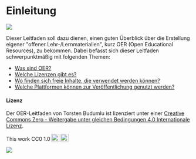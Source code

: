# Einleitung

![](https://budumlu.github.io/OER-Leitfaden/assets/qr_oer.png)

Dieser Leitfaden soll dazu dienen, einen guten Überblick über die Erstellung eigener "offener Lehr-/Lernmaterialien", kurz OER \(Open Educational Resources\), zu bekommen. Dabei befasst sich dieser Leitfaden schwerpunktmäßig mit folgenden Themen:

* [Was sind OER?](docs/OER.html)
* [Welche Lizenzen gibt es?](docs/Lizenzen.html)
* [Wo finden sich freie Inhalte, die verwendet werden können?](docs/FreieInhalte.html)
* [Welche Plattformen können zur Veröffentlichung genutzt werden?](docs/Lizenzen.html)

#### Lizenz

Der OER-Leitfaden von Torsten Budumlu ist lizenziert unter einer [Creative Commons Zero - Weitergabe unter gleichen Bedingungen 4.0 Internationale Lizenz](http://creativecommons.org/ns).
<p xmlns:dct="http://purl.org/dc/terms/" xmlns:cc="http://creativecommons.org/ns#" class="license-text">This work  CC0 1.0<a href="https://creativecommons.org/publicdomain/zero/1.0"><img style="height:22px!important;margin-left: 3px;vertical-align:text-bottom;" src="https://search.creativecommons.org/static/img/cc_icon.svg" /><img  style="height:22px!important;margin-left: 3px;vertical-align:text-bottom;" src="https://search.creativecommons.org/static/img/cc-cc0_icon.svg" /></a></p>


![](https://budumlu.github.io/OER-Leitfaden/assets/88x31.png)

